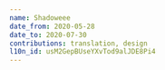 ```yaml
---
name: Shadoweee
date_from: 2020-05-28
date_to: 2020-07-30
contributions: translation, design
l10n_id: usM2GepBUseYXvTod9alJDE8Pi4
---
```

